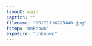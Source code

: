 ```yaml
---
layout: main
caption: ""
filename: "20171116223440.jpg"
fstop: "Unknown"
exposure: "Unknown"
---
```

